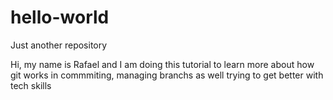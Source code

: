 # hello-world
Just another repository

Hi, my name is Rafael and I am doing this tutorial to learn more about how git works in commmiting, managing branchs as well trying to get better with tech skills
